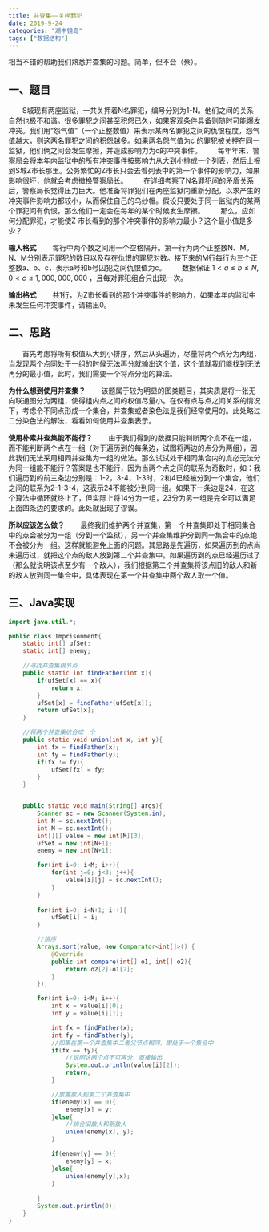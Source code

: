 ```yaml
---
title: 并查集——关押罪犯
date: 2019-9-24
categories: "湖中镜岛"
tags: ["数据结构"]
---
```


相当不错的帮助我们熟悉并查集的习题。简单，但不会（蔡）。

## 一、题目
&#8194;&#8194;&#8194;&#8194;S城现有两座监狱，一共关押着N名罪犯，编号分别为1-N。他们之间的关系自然也极不和谐。很多罪犯之间甚至积怨已久，如果客观条件具备则随时可能爆发冲突。我们用“怨气值”（一个正整数值）来表示某两名罪犯之间的仇恨程度，怨气值越大，则这两名罪犯之间的积怨越多。如果两名怨气值为c 的罪犯被关押在同一监狱，他们俩之间会发生摩擦，并造成影响力为c的冲突事件。
&#8194;&#8194;&#8194;&#8194;每年年末，警察局会将本年内监狱中的所有冲突事件按影响力从大到小排成一个列表，然后上报到S城Z市长那里。公务繁忙的Z市长只会去看列表中的第一个事件的影响力，如果影响很坏，他就会考虑撤换警察局长。
&#8194;&#8194;&#8194;&#8194;在详细考察了N名罪犯间的矛盾关系后，警察局长觉得压力巨大。他准备将罪犯们在两座监狱内重新分配，以求产生的冲突事件影响力都较小，从而保住自己的乌纱帽。假设只要处于同一监狱内的某两个罪犯间有仇恨，那么他们一定会在每年的某个时候发生摩擦。
&#8194;&#8194;&#8194;&#8194;那么，应如何分配罪犯，才能使Z 市长看到的那个冲突事件的影响力最小？这个最小值是多少？

**输入格式**
&#8194;&#8194;&#8194;&#8194;每行中两个数之间用一个空格隔开。第一行为两个正整数N、M。N、M分别表示罪犯的数目以及存在仇恨的罪犯对数。接下来的M行每行为三个正整数a、b、c，表示a号和b号囚犯之间仇恨值为c。
&#8194;&#8194;&#8194;&#8194;数据保证 $1<a\leq b\leq N, 0<c\leq1,000,000,000$ ，且每对罪犯组合只出现一次。

**输出格式**
&#8194;&#8194;&#8194;&#8194;共1行，为Z市长看到的那个冲突事件的影响力，如果本年内监狱中未发生任何冲突事件，请输出0。

## 二、思路
&#8194;&#8194;&#8194;&#8194;首先考虑将所有权值从大到小排序，然后从头遍历，尽量将两个点分为两组，当发现两个点同处于一组的时候无法再分就输出这个值，这个值就我们能找到无法再分的最小值，此时，我们需要一个将点分组的算法。

**为什么想到使用并查集？**
&#8194;&#8194;&#8194;&#8194;该题属于较为明显的图类题目，其实质是将一张无向联通图分为两组，使得组内点之间的权值尽量小。在仅有点与点之间关系的情况下，考虑令不同点形成一个集合，并查集或者染色法是我们经常使用的。此处略过二分染色法的解法，看看如何使用并查集表示。

**使用朴素并查集能不能行？**
&#8194;&#8194;&#8194;&#8194;由于我们得到的数据只能判断两个点不在一组，而不能判断两个点在一组（对于遍历到的每条边，试图将两边的点分为两组），因此我们无法采用相同并查集为一组的做法。那么试试处于相同集合内的点必无法分为同一组能不能行？答案是也不能行，因为当两个点之间的联系为奇数时，如：我们遍历到的前三条边分别是：1-2，3-4，1-3时，2和4已经被分到一个集合，他们之间的联系为2-1-3-4，这表示24不能被分到同一组。如果下一条边是24，在这个算法中循环就终止了，但实际上将14分为一组，23分为另一组是完全可以满足上面四条边的要求的。此处就出现了谬误。

**所以应该怎么做？**
&#8194;&#8194;&#8194;&#8194;最终我们维护两个并查集，第一个并查集即处于相同集合中的点会被分为一组（分到一个监狱），另一个并查集维护分到同一集合中的点绝不会被分为一组。这样就能避免上面的问题。其思路是先遍历，如果遍历到的点尚未遍历过，就把这个点的敌人放到第二个并查集中。如果遍历到的点已经遍历过了（那么就说明该点至少有一个敌人），我们根据第二个并查集将该点旧的敌人和新的敌人放到同一集合中，具体表现在第一个并查集中两个敌人取一个值。

## 三、Java实现
```java
import java.util.*;

public class Imprisonment{
    static int[] ufSet;
    static int[] enemy;

    //寻找并查集根节点
    public static int findFather(int x){
        if(ufSet[x] == x){
            return x;
        }
        ufSet[x] = findFather(ufSet[x]);
        return ufSet[x];
    }

    //将两个并查集统合成一个
    public static void union(int x, int y){
        int fx = findFather(x);
        int fy = findFather(y);
        if(fx != fy){
            ufSet[fx] = fy;
        }
    }


    public static void main(String[] args){
        Scanner sc = new Scanner(System.in);
        int N = sc.nextInt();
        int M = sc.nextInt();
        int[][] value = new int[M][3];
        ufSet = new int[N+1];
        enemy = new int[N+1];

        for(int i=0; i<M; i++){
            for(int j=0; j<3; j++){
                value[i][j] = sc.nextInt();
            }
        }
        
        for(int i=0; i<N+1; i++){
            ufSet[i] = i;
        }

        //排序
        Arrays.sort(value, new Comparator<int[]>() {
            @Override
            public int compare(int[] o1, int[] o2){
                return o2[2]-o1[2];
            }
        });

        for(int i=0; i<M; i++){
            int x = value[i][0];
            int y = value[i][1];

            int fx = findFather(x);
            int fy = findFather(y);
            //如果在第一个并查集中二者父节点相同，即处于一个集合中
            if(fx == fy){
                //说明这两个点不可再分，直接输出
                System.out.println(value[i][2]);
                return;
            }

            //放置敌人到第二个并查集中
            if(enemy[x] == 0){
                enemy[x] = y;
            }else{
                //统合旧敌人和新敌人
                union(enemy[x], y);
            }

            if(enemy[y] == 0){
                enemy[y] = x;
            }else{
                union(enemy[y],x);
            }
            
        }
        System.out.println(0);
    }
}
```
